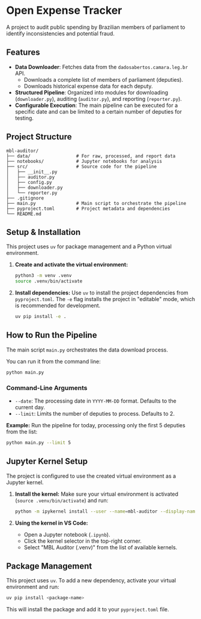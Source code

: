 # Open Expense Tracker

A project to audit public spending by Brazilian members of parliament to identify inconsistencies and potential fraud.

## Features

*   **Data Downloader**: Fetches data from the `dadosabertos.camara.leg.br` API.
    *   Downloads a complete list of members of parliament (deputies).
    *   Downloads historical expense data for each deputy.
*   **Structured Pipeline**: Organized into modules for downloading (`downloader.py`), auditing (`auditor.py`), and reporting (`reporter.py`).
*   **Configurable Execution**: The main pipeline can be executed for a specific date and can be limited to a certain number of deputies for testing.

## Project Structure

```
mbl-auditor/
├── data/                 # For raw, processed, and report data
├── notebooks/            # Jupyter notebooks for analysis
├── src/                  # Source code for the pipeline
│   ├── __init__.py
│   ├── auditor.py
│   ├── config.py
│   ├── downloader.py
│   └── reporter.py
├── .gitignore
├── main.py               # Main script to orchestrate the pipeline
├── pyproject.toml        # Project metadata and dependencies
└── README.md
```

## Setup & Installation

This project uses `uv` for package management and a Python virtual environment.

1.  **Create and activate the virtual environment:**
    ```bash
    python3 -m venv .venv
    source .venv/bin/activate
    ```

2.  **Install dependencies:**
    Use `uv` to install the project dependencies from `pyproject.toml`. The `-e` flag installs the project in "editable" mode, which is recommended for development.
    ```bash
    uv pip install -e .
    ```

## How to Run the Pipeline

The main script `main.py` orchestrates the data download process.

You can run it from the command line:
```bash
python main.py
```

### Command-Line Arguments

*   `--date`: The processing date in `YYYY-MM-DD` format. Defaults to the current day.
*   `--limit`: Limits the number of deputies to process. Defaults to 2.

**Example:** Run the pipeline for today, processing only the first 5 deputies from the list:
```bash
python main.py --limit 5
```

## Jupyter Kernel Setup

The project is configured to use the created virtual environment as a Jupyter kernel.

1.  **Install the kernel:**
    Make sure your virtual environment is activated (`source .venv/bin/activate`) and run:
    ```bash
    python -m ipykernel install --user --name=mbl-auditor --display-name="MBL Auditor (.venv)"
    ```

2.  **Using the kernel in VS Code:**
    *   Open a Jupyter notebook (`.ipynb`).
    *   Click the kernel selector in the top-right corner.
    *   Select "MBL Auditor (.venv)" from the list of available kernels.

## Package Management

This project uses `uv`. To add a new dependency, activate your virtual environment and run:
```bash
uv pip install <package-name>
```
This will install the package and add it to your `pyproject.toml` file.
